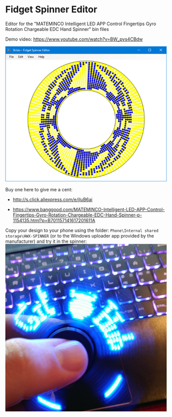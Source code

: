 # Fidget Spinner Editor
Editor for the "MATEMINCO Intelligent LED APP Control Fingertips Gyro Rotation Chargeable EDC Hand Spinner" bin files

Demo video: https://www.youtube.com/watch?v=BW_pvs4CBdw

![](FidgetSpinnerEditor/img/screenshot.PNG)

Buy one here to give me a cent:
* http://s.click.aliexpress.com/e/jIuB6ai

* https://www.banggood.com/MATEMINCO-Intelligent-LED-APP-Control-Fingertips-Gyro-Rotation-Chargeable-EDC-Hand-Spinner-p-1154135.html?p=B701157141617201611A

Copy your design to your phone using the folder: `Phone\Internal shared storage\HWX-SPINNER` (or to the Windows uploader app provided by the manufacturer) and try it in the spinner:
![](FidgetSpinnerEditor/img/example.jpg)
